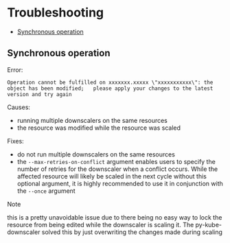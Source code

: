 # Troubleshooting

- [Synchronous operation](#synchronous-operation)

## Synchronous operation

Error:

```
Operation cannot be fulfilled on xxxxxxx.xxxxx \"xxxxxxxxxxx\": the object has been modified;   please apply your changes to the latest version and try again
```

Causes:

- running multiple downscalers on the same resources
- the resource was modified while the resource was scaled

Fixes:

- do not run multiple downscalers on the same resources
- the `--max-retries-on-conflict` argument enables users to specify the number of retries for the downscaler when a conflict occurs. While the affected resource will likely be scaled in the next cycle without this optional argument, it is highly recommended to use it in conjunction with the `--once` argument

> [!Note]
> this is a pretty unavoidable issue due to there being no easy way to lock the resource from being edited while the downscaler is scaling it. The py-kube-downscaler solved this by just overwriting the changes made during scaling
